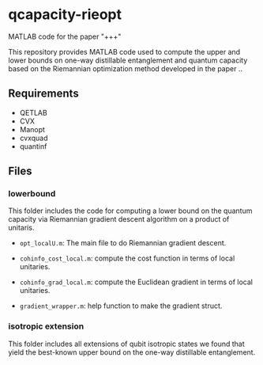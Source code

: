 # qcapacity-rieopt
MATLAB code for the paper "+++"

This repository provides MATLAB code used to compute the upper and lower bounds on one-way distillable entanglement and quantum capacity based on the Riemannian optimization method developed in the paper ..


## Requirements

- QETLAB
- CVX
- Manopt
- cvxquad
- quantinf


## Files

### lowerbound

This folder includes the code for computing a lower bound on the quantum capacity via Riemannian gradient descent algorithm on a product of unitaris.

- `opt_localU.m`: The main file to do Riemannian gradient descent.

- `cohinfo_cost_local.m`: compute the cost function in terms of local unitaries.

- `cohinfo_grad_local.m`: compute the Euclidean gradient in terms of local unitaries.

- `gradient_wrapper.m`: help function to make the gradient struct.


### isotropic extension

This folder includes all extensions of qubit isotropic states we found that yield the best-known upper bound on the one-way distillable entanglement.
